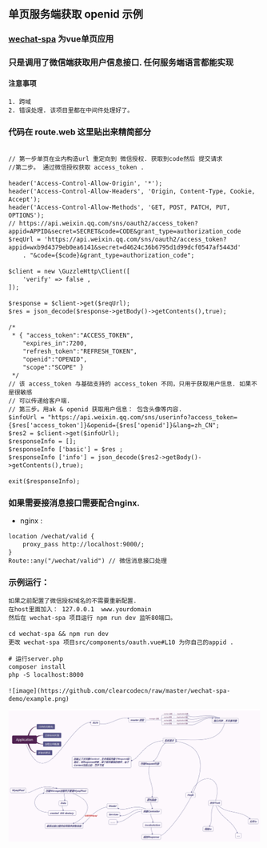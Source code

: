 ## 单页服务端获取 openid 示例

### [wechat-spa](https://github.com/clearcodecn/wechat-spa-demo/wechat-spa) 为vue单页应用 
### 只是调用了微信端获取用户信息接口. 任何服务端语言都能实现

#### 注意事项
``` 
1. 跨域
2. 错误处理. 该项目里都在中间件处理好了。
```

### 代码在 route.web 这里贴出来精简部分 
``` 

// 第一步单页在业内构造url 重定向到 微信授权. 获取到code然后 提交请求 
//第二步。 通过微信授权获取 access_token .

header('Access-Control-Allow-Origin', '*');
header('Access-Control-Allow-Headers', 'Origin, Content-Type, Cookie, Accept');
header('Access-Control-Allow-Methods', 'GET, POST, PATCH, PUT, OPTIONS');
// https://api.weixin.qq.com/sns/oauth2/access_token?appid=APPID&secret=SECRET&code=CODE&grant_type=authorization_code
$reqUrl = 'https://api.weixin.qq.com/sns/oauth2/access_token?appid=wxb9d4379eb0ea6141&secret=d4624c36b6795d1d99dcf0547af5443d'
    . "&code={$code}&grant_type=authorization_code";

$client = new \GuzzleHttp\Client([
    'verify' => false ,
]);

$response = $client->get($reqUrl);
$res = json_decode($response->getBody()->getContents(),true);

/*
 * { "access_token":"ACCESS_TOKEN",
    "expires_in":7200,
    "refresh_token":"REFRESH_TOKEN",
    "openid":"OPENID",
    "scope":"SCOPE" }
 */
// 该 access_token 与基础支持的 access_token 不同，只用于获取用户信息. 如果不是很敏感
// 可以传递给客户端.
// 第三步。用ak & openid 获取用户信息： 包含头像等内容.
$infoUrl = "https://api.weixin.qq.com/sns/userinfo?access_token={$res['access_token']}&openid={$res['openid']}&lang=zh_CN";
$res2 = $client->get($infoUrl);
$responseInfo = [];
$responseInfo ['basic'] = $res ;
$responseInfo ['info'] = json_decode($res2->getBody()->getContents(),true);

exit($responseInfo);
```

### 如果需要接消息接口需要配合nginx. 

- nginx : 
``` 
location /wechat/valid {
    proxy_pass http://localhost:9000/; 
}
Route::any("/wechat/valid") // 微信消息接口处理

```


### 示例运行： 
``` 
如果之前配置了微信授权域名的不需要重新配置. 
在host里面加入： 127.0.0.1  www.yourdomain 
然后在 wechat-spa 项目运行 npm run dev 监听80端口。

cd wechat-spa && npm run dev 
更改 wechat-spa 项目src/components/oauth.vue#L10 为你自己的appid . 

# 运行server.php 
composer install 
php -S localhost:8000 

![image](https://github.com/clearcodecn/raw/master/wechat-spa-demo/example.png)
```
![image](https://github.com/rookiejin/swoole/raw/master/images/app.png)
